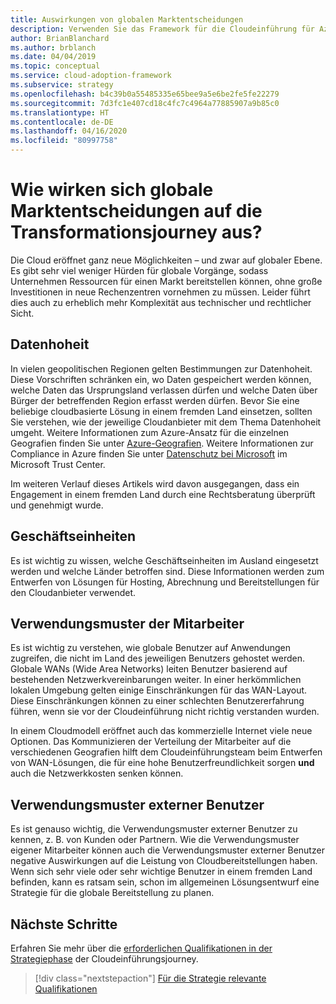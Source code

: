 ```yaml
---
title: Auswirkungen von globalen Marktentscheidungen
description: Verwenden Sie das Framework für die Cloudeinführung für Azure, um sich damit vertraut zu machen, wie sich globale Marktentscheidungen auf die Transformationsjourney in die Cloud auswirken können.
author: BrianBlanchard
ms.author: brblanch
ms.date: 04/04/2019
ms.topic: conceptual
ms.service: cloud-adoption-framework
ms.subservice: strategy
ms.openlocfilehash: b4c39b0a55485335e65bee9a5e6be2fe5fe22279
ms.sourcegitcommit: 7d3fc1e407cd18c4fc7c4964a77885907a9b85c0
ms.translationtype: HT
ms.contentlocale: de-DE
ms.lasthandoff: 04/16/2020
ms.locfileid: "80997758"
---
```

<!-- markdownlint-disable MD026 -->

# <a name="how-will-global-market-decisions-affect-the-transformation-journey"></a>Wie wirken sich globale Marktentscheidungen auf die Transformationsjourney aus?

Die Cloud eröffnet ganz neue Möglichkeiten – und zwar auf globaler Ebene. Es gibt sehr viel weniger Hürden für globale Vorgänge, sodass Unternehmen Ressourcen für einen Markt bereitstellen können, ohne große Investitionen in neue Rechenzentren vornehmen zu müssen. Leider führt dies auch zu erheblich mehr Komplexität aus technischer und rechtlicher Sicht.

## <a name="data-sovereignty"></a>Datenhoheit

In vielen geopolitischen Regionen gelten Bestimmungen zur Datenhoheit. Diese Vorschriften schränken ein, wo Daten gespeichert werden können, welche Daten das Ursprungsland verlassen dürfen und welche Daten über Bürger der betreffenden Region erfasst werden dürfen. Bevor Sie eine beliebige cloudbasierte Lösung in einem fremden Land einsetzen, sollten Sie verstehen, wie der jeweilige Cloudanbieter mit dem Thema Datenhoheit umgeht. Weitere Informationen zum Azure-Ansatz für die einzelnen Geografien finden Sie unter [Azure-Geografien](https://azure.microsoft.com/global-infrastructure/geographies). Weitere Informationen zur Compliance in Azure finden Sie unter [Datenschutz bei Microsoft](https://www.microsoft.com/trust-center/privacy) im Microsoft Trust Center.

Im weiteren Verlauf dieses Artikels wird davon ausgegangen, dass ein Engagement in einem fremden Land durch eine Rechtsberatung überprüft und genehmigt wurde.

## <a name="business-units"></a>Geschäftseinheiten

Es ist wichtig zu wissen, welche Geschäftseinheiten im Ausland eingesetzt werden und welche Länder betroffen sind. Diese Informationen werden zum Entwerfen von Lösungen für Hosting, Abrechnung und Bereitstellungen für den Cloudanbieter verwendet.

## <a name="employee-usage-patterns"></a>Verwendungsmuster der Mitarbeiter

Es ist wichtig zu verstehen, wie globale Benutzer auf Anwendungen zugreifen, die nicht im Land des jeweiligen Benutzers gehostet werden. Globale WANs (Wide Area Networks) leiten Benutzer basierend auf bestehenden Netzwerkvereinbarungen weiter. In einer herkömmlichen lokalen Umgebung gelten einige Einschränkungen für das WAN-Layout. Diese Einschränkungen können zu einer schlechten Benutzererfahrung führen, wenn sie vor der Cloudeinführung nicht richtig verstanden wurden.

In einem Cloudmodell eröffnet auch das kommerzielle Internet viele neue Optionen. Das Kommunizieren der Verteilung der Mitarbeiter auf die verschiedenen Geografien hilft dem Cloudeinführungsteam beim Entwerfen von WAN-Lösungen, die für eine hohe Benutzerfreundlichkeit sorgen **und** auch die Netzwerkkosten senken können.

## <a name="external-user-usage-patterns"></a>Verwendungsmuster externer Benutzer

Es ist genauso wichtig, die Verwendungsmuster externer Benutzer zu kennen, z. B. von Kunden oder Partnern. Wie die Verwendungsmuster eigener Mitarbeiter können auch die Verwendungsmuster externer Benutzer negative Auswirkungen auf die Leistung von Cloudbereitstellungen haben. Wenn sich sehr viele oder sehr wichtige Benutzer in einem fremden Land befinden, kann es ratsam sein, schon im allgemeinen Lösungsentwurf eine Strategie für die globale Bereitstellung zu planen.

## <a name="next-steps"></a>Nächste Schritte

Erfahren Sie mehr über die [erforderlichen Qualifikationen in der Strategiephase](./suggested-skills.md) der Cloudeinführungsjourney.

> [!div class="nextstepaction"]
> [Für die Strategie relevante Qualifikationen](./suggested-skills.md)
